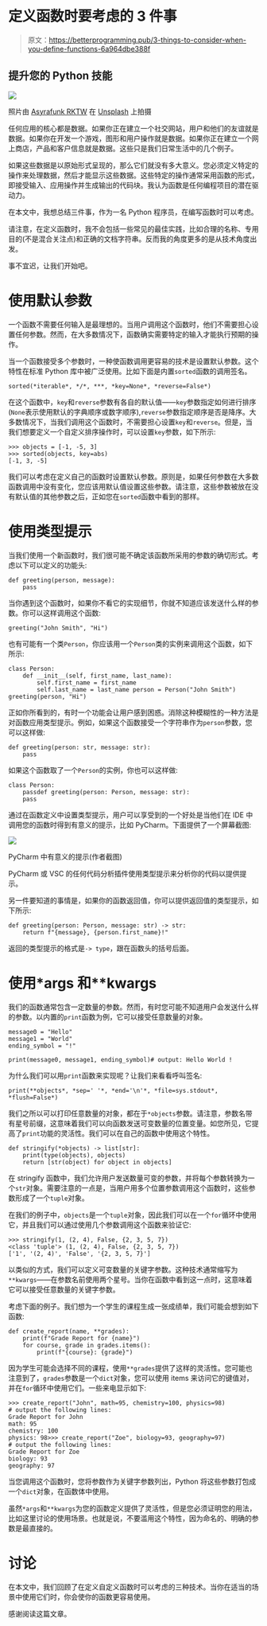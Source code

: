 # 定义函数时要考虑的 3 件事

> 原文：<https://betterprogramming.pub/3-things-to-consider-when-you-define-functions-6a964dbe388f>

## 提升您的 Python 技能

![](img/c0b832c40e702b8861e8ca7073e3f316.png)

照片由 [Asyrafunk RKTW](https://unsplash.com/es/@asyrafunk?utm_source=medium&utm_medium=referral) 在 [Unsplash](https://unsplash.com?utm_source=medium&utm_medium=referral) 上拍摄

任何应用的核心都是数据。如果你正在建立一个社交网站，用户和他们的友谊就是数据。如果你在开发一个游戏，图形和用户操作就是数据。如果你正在建立一个网上商店，产品和客户信息就是数据。这些只是我们日常生活中的几个例子。

如果这些数据是以原始形式呈现的，那么它们就没有多大意义。您必须定义特定的操作来处理数据，然后才能显示这些数据。这些特定的操作通常采用函数的形式，即接受输入、应用操作并生成输出的代码块。我认为函数是任何编程项目的潜在驱动力。

在本文中，我想总结三件事，作为一名 Python 程序员，在编写函数时可以考虑。

请注意，在定义函数时，我不会包括一些常见的最佳实践，比如合理的名称、专用目的(不是混合关注点)和正确的文档字符串。反而我的角度更多的是从技术角度出发。

事不宜迟，让我们开始吧。

# 使用默认参数

一个函数不需要任何输入是最理想的。当用户调用这个函数时，他们不需要担心设置任何参数。然而，在大多数情况下，函数确实需要特定的输入才能执行预期的操作。

当一个函数接受多个参数时，一种使函数调用更容易的技术是设置默认参数。这个特性在标准 Python 库中被广泛使用。比如下面是内置`sorted`函数的调用签名。

```
sorted(*iterable*, */*, ***, *key=None*, *reverse=False*)
```

在这个函数中，`key`和`reverse`参数有各自的默认值——`key`参数指定如何进行排序(`None`表示使用默认的字典顺序或数字顺序),`reverse`参数指定顺序是否是降序。大多数情况下，当我们调用这个函数时，不需要担心设置`key`和`reverse`。但是，当我们想要定义一个自定义排序操作时，可以设置`key`参数，如下所示:

```
>>> objects = [-1, -5, 3]
>>> sorted(objects, key=abs)
[-1, 3, -5]
```

我们可以考虑在定义自己的函数时设置默认参数。原则是，如果任何参数在大多数函数调用中没有变化，您应该用默认值设置这些参数。请注意，这些参数被放在没有默认值的其他参数之后，正如您在`sorted`函数中看到的那样。

# 使用类型提示

当我们使用一个新函数时，我们很可能不确定该函数所采用的参数的确切形式。考虑以下可以定义的功能头:

```
def greeting(person, message):
    pass
```

当你遇到这个函数时，如果你不看它的实现细节，你就不知道应该发送什么样的参数。你可以这样调用这个函数:

```
greeting("John Smith", "Hi")
```

也有可能有一个类`Person`，你应该用一个`Person`类的实例来调用这个函数，如下所示:

```
class Person:
    def __init__(self, first_name, last_name):
        self.first_name = first_name
        self.last_name = last_name person = Person("John Smith")
greeting(person, "Hi")
```

正如你所看到的，有时一个功能会让用户感到困惑。消除这种模糊性的一种方法是对函数应用类型提示。例如，如果这个函数接受一个字符串作为`person`参数，您可以这样做:

```
def greeting(person: str, message: str):
    pass
```

如果这个函数取了一个`Person`的实例，你也可以这样做:

```
class Person:
    passdef greeting(person: Person, message: str):
    pass
```

通过在函数定义中设置类型提示，用户可以享受到的一个好处是当他们在 IDE 中调用您的函数时得到有意义的提示，比如 PyCharm。下面提供了一个屏幕截图:

![](img/152973da5f6d75c348d1f0bf9ea111a2.png)

PyCharm 中有意义的提示(作者截图)

PyCharm 或 VSC 的任何代码分析插件使用类型提示来分析你的代码以提供提示。

另一件要知道的事情是，如果你的函数返回值，你可以提供返回值的类型提示，如下所示:

```
def greeting(person: Person, message: str) -> str:
    return f"{message}, {person.first_name}!"
```

返回的类型提示的格式是`-> type`，跟在函数头的括号后面。

# 使用*args 和**kwargs

我们的函数通常包含一定数量的参数。然而，有时您可能不知道用户会发送什么样的参数。以内置的`print`函数为例，它可以接受任意数量的对象。

```
message0 = "Hello"
message1 = "World"
ending_symbol = "!"

print(message0, message1, ending_symbol)# output: Hello World !
```

为什么我们可以用`print`函数来实现呢？让我们来看看呼叫签名:

```
print(**objects*, *sep=' '*, *end='\n'*, *file=sys.stdout*, *flush=False*)
```

我们之所以可以打印任意数量的对象，都在于`*objects`参数。请注意，参数名带有星号前缀，这意味着我们可以向函数发送可变数量的位置变量。如您所见，它提高了`print`功能的灵活性。我们可以在自己的函数中使用这个特性。

```
def stringify(*objects) -> list[str]:
    print(type(objects), objects)
    return [str(object) for object in objects]
```

在 stringify 函数中，我们允许用户发送数量可变的参数，并将每个参数转换为一个`str`对象。需要注意的一点是，当用户用多个位置参数调用这个函数时，这些参数形成了一个`tuple`对象。

在我们的例子中，`objects`是一个`tuple`对象，因此我们可以在一个`for`循环中使用它，并且我们可以通过使用几个参数调用这个函数来验证它:

```
>>> stringify(1, (2, 4), False, {2, 3, 5, 7})
<class 'tuple'> (1, (2, 4), False, {2, 3, 5, 7})
['1', '(2, 4)', 'False', '{2, 3, 5, 7}']
```

以类似的方式，我们可以定义可变数量的关键字参数。这种技术通常缩写为`**kwargs`——在参数名前使用两个星号。当你在函数中看到这一点时，这意味着它可以接受任意数量的关键字参数。

考虑下面的例子。我们想为一个学生的课程生成一张成绩单，我们可能会想到如下函数:

```
def create_report(name, **grades):
    print(f"Grade Report for {name}")    
    for course, grade in grades.items():
        print(f"{course}: {grade}")
```

因为学生可能会选择不同的课程，使用`**grades`提供了这样的灵活性。您可能也注意到了，`grades`参数是一个`dict`对象，您可以使用 items 来访问它的键值对，并在`for`循环中使用它们。一些来电显示如下:

```
>>> create_report("John", math=95, chemistry=100, physics=98)
# output the following lines:
Grade Report for John
math: 95
chemistry: 100
physics: 98>>> create_report("Zoe", biology=93, geography=97)
# output the following lines:
Grade Report for Zoe
biology: 93
geography: 97
```

当您调用这个函数时，您将参数作为关键字参数列出，Python 将这些参数打包成一个`dict`对象，在函数体中使用。

虽然`*args`和`**kwargs`为您的函数定义提供了灵活性，但是您必须证明您的用法，比如这里讨论的使用场景。也就是说，不要滥用这个特性，因为命名的、明确的参数是最直接的。

# 讨论

在本文中，我们回顾了在定义自定义函数时可以考虑的三种技术。当你在适当的场景中使用它们时，你会使你的函数更容易使用。

感谢阅读这篇文章。